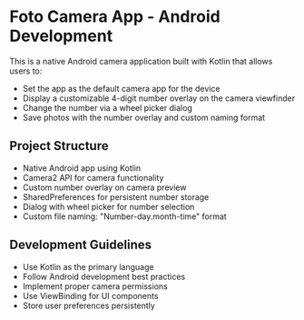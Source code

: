 # Foto Camera App - Android Development

This is a native Android camera application built with Kotlin that allows users to:
- Set the app as the default camera app for the device
- Display a customizable 4-digit number overlay on the camera viewfinder
- Change the number via a wheel picker dialog
- Save photos with the number overlay and custom naming format

## Project Structure
- Native Android app using Kotlin
- Camera2 API for camera functionality
- Custom number overlay on camera preview
- SharedPreferences for persistent number storage
- Dialog with wheel picker for number selection
- Custom file naming: "Number-day.month-time" format

## Development Guidelines
- Use Kotlin as the primary language
- Follow Android development best practices
- Implement proper camera permissions
- Use ViewBinding for UI components
- Store user preferences persistently
